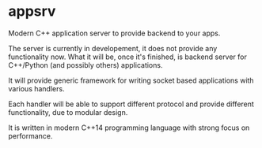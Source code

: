 appsrv
======

Modern C++ application server to provide backend to your apps.

The server is currently in developement, it does not provide any functionality now. What it will be,
once it's finished, is backend server for C++/Python (and possibly others) applications.

It will provide generic framework for writing socket based applications with various handlers.

Each handler will be able to support different protocol and provide different functionality,
due to modular design.

It is written in modern C++14 programming language with strong focus on performance.
